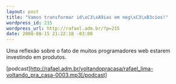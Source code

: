 ```yaml
--- 
layout: post
title: "Vamos transformar id\xC3\xA9ias em neg\xC3\xB3cios!"
wordpress_id: 215
wordpress_url: http://rafael.adm.br/?p=215
date: 2008-08-15 21:22:18 -03:00
---
```

Uma reflexão sobre o fato de muitos programadores web estarem investindo em produtos.

[podcast]http://rafael.adm.br/voltandopracasa/rafael_lima-voltando_pra_casa-0003.mp3[/podcast]
